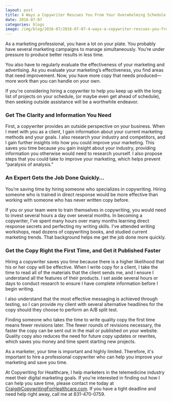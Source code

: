 ```yaml
--- 
layout: post
title: 4 Ways a Copywriter Rescues You From Your Overwhelming Schedule
date: 2016-07-07
categories: blogs
image: /img/blog/2016-07/2016-07-07-4-ways-a-copywriter-rescues-you-from-your-overwhelming-schedule.png
---
```


As a marketing professional, you have a lot on your plate. You probably have several marketing campaigns to manage simultaneously. You’re under pressure to produce better results in less time. 

You also have to regularly evaluate the effectiveness of your marketing and advertising. As you evaluate your marketing’s effectiveness, you find areas that need improvement. Now, you have more copy that needs produced— more work than you can handle on your own.

If you're considering hiring a copywriter to help you keep up with the long list of projects on your schedule, (or maybe even get ahead of schedule), then seeking outside assistance will be a worthwhile endeavor.

### Get The Clarity and Information You Need 

First, a copywriter provides an outside perspective on your business. When I meet with you as a client, I gain information about your current marketing methods and your goals. I also research your industry and competitors, and I gain further insights into how you could improve your marketing. This saves you time because you gain insight about your industry, providing information you otherwise would need to research yourself. I also propose steps that you could take to improve your marketing, which helps prevent “paralysis of analysis.”

### An Expert Gets the Job Done Quickly…
You’re saving time by hiring someone who specializes in copywriting. Hiring someone who is trained in direct response would be more effective than working with someone who has never written copy before. 

If you or your team were to train themselves in copywriting, you would need to invest several hours a day over several months. In becoming a copywriter, I've spent many hours over many months learning direct response secrets and perfecting my writing skills. I've attended writing workshops, read dozens of copywriting books, and studied current marketing trends. That background helps me get the job done more quickly.

### Get the Copy Right the First Time, and Get it Published Faster 
Hiring  a copywriter saves you time because there is a higher likelihood that his or her copy will be effective. When I write copy for a client, I take the time to read all of the materials that the client sends me, and I ensure I understand all the features of their products. I set aside several hours or days to conduct research to ensure I have complete information before I begin writing. 

I also understand that the most effective messaging is achieved through testing, so I can provide my client with several alternative headlines for the copy should they choose to perform an A/B split test.

Finding someone who takes the time to write quality copy the first time means fewer revisions later. The fewer rounds of revisions necessary, the faster the copy can be sent out in the mail or published on your website. Quality copy also reduces the need for future copy updates or rewrites, which saves you money and time spent starting new projects.

As a marketer, your time is important and highly limited. Therefore, it's important to hire a professional copywriter who can help you improve your marketing and save you time. 


At Copywriting for Healthcare, I help marketers in the telemedicine industry meet their digital marketing goals. If you're interested in finding out how I can help you save time, please contact me today at Craig@CopywritingForHealthcare.com. If you have a tight deadline and need help right away, call me at 831-470-0759.